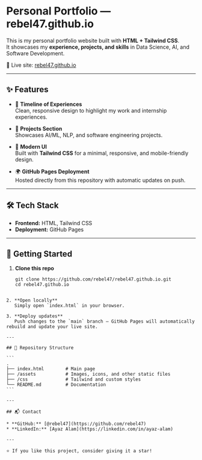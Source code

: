 # Personal Portfolio — rebel47.github.io

This is my personal portfolio website built with **HTML + Tailwind CSS**.  
It showcases my **experience, projects, and skills** in Data Science, AI, and Software Development.  

🔗 Live site: [rebel47.github.io](https://rebel47.github.io)

---

## ✨ Features

- 📌 **Timeline of Experiences**  
  Clean, responsive design to highlight my work and internship experiences.  

- 💼 **Projects Section**  
  Showcases AI/ML, NLP, and software engineering projects.  

- 🎨 **Modern UI**  
  Built with **Tailwind CSS** for a minimal, responsive, and mobile-friendly design.  

- 🌍 **GitHub Pages Deployment**  
  Hosted directly from this repository with automatic updates on push.  

---

## 🛠️ Tech Stack

- **Frontend:** HTML, Tailwind CSS  
- **Deployment:** GitHub Pages  

---

## 🚀 Getting Started

1. **Clone this repo**
   ````
   git clone https://github.com/rebel47/rebel47.github.io.git
   cd rebel47.github.io
````

2. **Open locally**
   Simply open `index.html` in your browser.

3. **Deploy updates**
   Push changes to the `main` branch — GitHub Pages will automatically rebuild and update your live site.

---

## 📂 Repository Structure

```
.
├── index.html        # Main page
├── /assets           # Images, icons, and other static files
├── /css              # Tailwind and custom styles
└── README.md         # Documentation
```

---

## 📬 Contact

* **GitHub:** [@rebel47](https://github.com/rebel47)
* **LinkedIn:** [Ayaz Alam](https://linkedin.com/in/ayaz-alam)

---

⭐ If you like this project, consider giving it a star!

